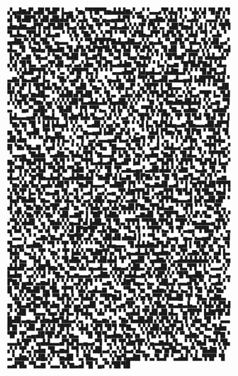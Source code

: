 ▞▄▟▆▟▚▟▊▜▟▛▐▃▄▝▅▞▜▜▛▜▅▟▟▟▆▞▃▞▝▃▃▞▛▟▄▜▝▝▟▞▟▝▉▟▚▜▟▝▉▟█▜▞▟▊▟█▟▟▜▞▃▙▝▅▞▄▃▄▟▟▜▝▝▜▞▄▟▆▞▟▟▝▞▃▟▞▝▃▃▛▞▄▟▅▟▆▃▟▜▚▟▜▟▊▜▃▞▟▞▆▝▛▝▚▟▃▟▞▞▞▛▐▜▞▃▝▟▉▜▅▟▝▟▐▝▟▝█▜▜▃▙▃▜▜▟▝▟▃▅▝▝▞▙▝▇▞▚▝▞▜▝▝▜▝▟▜▙▃▛▛▐▟▜▞▙▝▟▟▝▜▝▃▙▝▄▟▇▞▚▜▄▜▙▝▄▃▃▝▝▞▝▜▟▜▛▛▇▟▄▟▇▃▞▞▄▃▙▝▚▟▜▞▚▟▃▜▞▟▊▃▞▟▃▝▊▝▆▟▄▜▙▟▆▝▊▟▜▞▙▛▇▜▙▜▄▜▟▝▛▟▜▞▄▝▊▟▊▝▚▟▃▞▞▞▝▜▚▟▐▞▛▃▆▝▆▃▞▝▆▞▜▟█▝▜▃▆▜▄▝▚▟▝▜▄▞▅▟▞▝▐▝█▜▅▛▐▜▚▞▟▟▄▟▞▞▟▝▉▜▃▝▃▞▛▟▊▃▞▃▞▟▅▝▊▟▜▃▟▟▆▝▇▟▞▝▐▃▚▃▅▝▇▜▙▛▇▟▝▟▃▝▝▞▟▟▛▜▜▞▅▝▃▝▟▜▛▜▃▜▝▝▝▃▃▟▅▛▐▟▄▟▃▞▟▟▇▃▛▞▝▝▉▟▜▃▟▃▆▞▙▃▆▛▐▃▝▝▇▞▃▟▚▝▟▞▃▝▄▃▙▝▟▟▝▜▚▜▃▟▊▃▟▃▄▟▐▟█▜▜▟▟▝▊▞▚▛▐▝█▜▟▞▙▞▄▝▚▟▊▝▅▃▚▝▞▟▊▃▛▝▄▜▛▛▐▝█▃▃▝▞▃▝▝▝▝▚▟▉▜▚▜▄▞▅▟█▃▝▝▟▟▉▟▜▟█▝▚▝▊▃▝▃▙▞▟▞▚▜▜▟▜▟▞▃▚▜▃▞▜▛▐▃▜▟▞▞▆▜▞▜▅▞▄▞▞▞▞▟▉▜▃▟▟▃▙▜▄▟█▞▞▞▝▝▆▝▄▜▅▟▆▟█▟▟▝▞▃▅▝▜▃▝▝▄▞▚▟█▞▚▝█▟▊▝▐▜▝▜▚▃▝▟▐▞▚▜▄▝▜▜▞▟▄▝▆▃▚▟▅▞▝▞▚▟▅▛▐▟▃▃▄▟▚▜▅▟▃▝▊▟▆▜▟▞▙▃▞▟▝▞▃▞▚▝█▜▞▝▐▜▚▝▛▝▊▜▟▝▉▟▝▛▐▝▆▞▆▝█▝▐▟▐▟▄▟▝▞▃▝▃▟▊▞▄▞▅▝▛▝▝▟▐▃▜▟▜▟▄▃▅▜▙▃▃▟▉▟▛▜▅▝▆▝▄▟▊▝▛▝▄▞▝▝▞▝▅▃▄▟▐▟▛▃▛▟▝▃▝▝▟▟▐▜▅▞▆▝▊▛▇▝▝▜▟▝▊▟▊▟▅▝▝▝▚▛▇▜▜▃▚▝▜▝▃▞▃▃▄▟▜▃▞▟▆▜▝▛▐▝▃▝▐▝▟▜▅▝▃▜▜▟▄▝▇▝▆▞▆▃▆▝▄▟▝▞▃▝▝▞▅▜▞▜▄▝▇▃▃▜▃▜▞▝▃▟▝▟▟▃▞▃▟▞▄▝▜▜▝▃▞▝▃▃▄▝▇▟▅▝▃▟▇▃▜▟▄▜▜▝▆▃▃▛▐▞▙▝▅▞▄▟▅▝▆▟▚▝▉▟▃▝▞▝▛▜▜▞▆▞▝▛▇▟▜▜▃▞▙▜▝▝▄▞▜▜▃▟▃▟▜▃▟▛▐▟▝▝▃▞▜▟▜▝▟▜▜▝▜▟▜▟▐▃▞▟▞▜▚▞▅▜▟▝▜▟▜▞▜▟▇▝▄▞▞▝▉▝▛▃▅▃▄▞▃▟▉▟▟▞▞▟▆▝▚▃▙▝▊▃▜▟▃▞▞▝▆▜▙▃▙▟▚▃▟▟▇▟▟▝▆▟▛▟▐▃▆▝▉▛▇▞▅▝▇▝▊▃▆▜▃▞▚▜▝▃▅▝▅▞▟▞▙▞▄▟▞▟▉▜▝▝▆▟▜▃▃▞▚▟▇▛▐▜▝▝▅▃▆▟▊▃▟▝▐▝▆▜▜▟▉▜▜▜▚▜▞▛▐▃▜▞▄▃▆▝▊▃▜▝▃▟▝▃▞▃▄▝▛▟▇▜▜▟▝▃▅▜▜▝▉▜▟▝▊▜▙▞▅▟▝▜▄▛▇▟▆▝▅▃▝▟▞▟▃▜▞▃▞▟█▞▄▃▛▞▃▟▞▝▇▞▝▟▜▜▅▃▃▟▐▟▚▟▉▟▛▝▟▝▄▝▆▞▆▞▅▜▛▃▟▝▅▝▚▜▟▞▄▞▟▞▆▟▊▛▇▃▜▜▟▃▅▝▝▟▜▝▝▝▆▞▛▃▝▞▛▞▆▞▛▞▆▞▝▟▊▃▆▛▐▝▇▛▐▟▇▞▝▝▝▃▆▟▊▝▅▜▛▜▃▞▞▟▚▜▄▝▜▞▞▞▜▞▟▟▊▝▄▝▆▟▞▞▄▃▛▟▐▟█▃▜▝▉▃▜▜▜▝▜▜▙▜▜▟▝▜▛▞▅▃▆▃▄▜▜▞▄▜▟▝▅▝▚▞▟▝▛▝▞▟▐▛▇▜▛▃▙▜▅▞▝▜▃▜▝▝▜▜▚▃▜▝▛▃▄▞▜▜▙▞▛▝▃▝▃▃▚▝▝▃▆▞▆▃▛▝▇▜▛▃▛▃▝▟▉▟▊▟▅▟▐▝▝▜▃▝▚▃▄▝▄▃▚▃▄▟▚▃▚▟▜▃▄▞▄▟▆▞▝▜▝▝▛▝▛▞▝▝▝▜▞▟▄▃▃▝▊▟▟▟▆▟▜▟▚▞▄▟▐▝▉▟▚▞▚▃▜▜▟▞▚▃▚▝▛▝▅▞▝▛▐▟▞▞▜▟▇▜▚▞▜▝▄▃▟▃▙▜▄▟▅▞▚▞▛▃▆▞▙▞▚▟▐▃▝▟▚▃▝▜▟▝▄▝▞▝▉▟▇▞▜▃▛▟▉▟▟▝▛▝▄▟▉▝▄▟▆▞▞▃▟▟▟▟▟▟▞▞▙▝▅▟▟▟▛▃▞▟▇▜▅▞▙▝▅▞▟▞▄▃▟▃▝▟▄▃▞▟█▃▚▞▄▟▊▞▚▜▃▜▜▝▐▝▃▃▞▞▙▟▅▝▃▞▞▟▝▝▇▃▜▃▅▃▃▞▃▟▇▞▞▟▚▟▟▃▅▜▞▟▛▞▞▝█▜▄▟█▞▚▃▅▝▃▛▇▞▄▟▞▃▅▟▐▞▝▞▝▃▛▟▜▝▝▃▅▝▞▟▇▜▄▃▚▃▝▟█▃▛▃▃▟▜▞▚▝▃▟▞▝█▝▚▛▇▟▉▜▄▜▙▝▛▜▝▟▞▃▟▃▆▝▚▃▝▜▅▝▅▝▚▟▅▞▟▃▚▃▜▝▇▝▟▞▆▞▝▟▞▞▄▜▅▞▛▝▜▟▜▞▃▜▟▟▚▝▜▛▇▟▝▃▞▞▅▜▞▜▚▜▙▟█▝▛▝▇▃▚▟▇▃▅▝█▃▆▜▅▜▛▟▅▝▟▞▄▞▄▟▊▝▚▟▝▃▅▜▛▃▝▃▚▜▙▞▅▃▅▃▙▃▚▜▟▞▟▜▟▞▝▟▉▝▜▃▃▜▄▞▟▜▃▜▜▟▄▝▟▞▝▜▝▝▄▟▟▝▛▟▊▟▊▟▃▝▅▜▛▛▐▟▇▜▛▟█▟▉▃▄▃▛▟▅▟▆▜▟▃▞▃▝▝▅▃▅▞▃▝▆▞▙▟█▟▊▞▟▜▞▟▃▜▝▟▅▝█▝▝▃▃▛▇▝▝▟▊▃▛▞▟▝█▜▚▝▟▟▝▟▜▝▉▜▝▛▇▃▝▞▞▟▉▞▅▜▚▟▝▞▚▞▜▃▜▟▅▜▛▝▛▃▄▟▉▜▛▟▚▞▅▃▝▝█▝▉▜▄▟▅▞▆▞▅▝▐▜▞▞▜▜▞▝▚▟▆▞▚▃▝▛▇▝▃▃▙▜▛▝▄▟▟▃▃▟▜▟▜▃▄▃▞▜▝▃▜▝▛▟▆▜▛▞▄▃▆▟▄▜▃▝▝▞▆▟▝▜▚▜▙▞▞▝▛▃▚▟▅▝█▃▅▟▝▜▝▞▞▟▉▃▞▃▚▜▃▞▟▃▝▝▅▞▆▜▙▞▜▞▚▝▇▟▇▝▞▃▚▟▆▞▞▟█▞▞▝▅▟▉▝▃▜▙▃▝▃▝▞▆▜▄▟▇▝▛▃▜▃▛▝▃▟▟▝▟▃▜▜▛▝▊▃▟▜▙▝▜▃▆▝▃▃▜▞▆▃▟▝█▝▄▞▚▜▉▜▉
